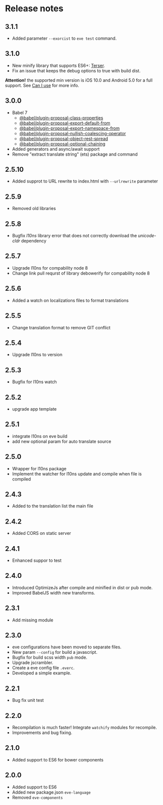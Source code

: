 # Release notes

## 3.1.1
- Added parameter `--exorcist` to `eve test` command.

## 3.1.0
- New minify library that supports ES6+: [Terser](https://github.com/terser/terser).
- Fix an issue that keeps the debug options to true with build dist.

**Attention!** the supported min version is iOS 10.0 and Android 5.0 for a full support. See [Can I use](https://caniuse.com/const) for more info.

## 3.0.0
- Babel 7
  - [@babel/plugin-proposal-class-properties](https://babeljs.io/docs/en/babel-plugin-proposal-class-properties)
  - [@babel/plugin-proposal-export-default-from](https://babeljs.io/docs/en/babel-plugin-proposal-export-default-from)
  - [@babel/plugin-proposal-export-namespace-from](https://babeljs.io/docs/en/babel-plugin-proposal-export-namespace-from)
  - [@babel/plugin-proposal-nullish-coalescing-operator](https://babeljs.io/docs/en/babel-plugin-proposal-nullish-coalescing-operator)
  - [@babel/plugin-proposal-object-rest-spread](https://babeljs.io/docs/en/babel-plugin-proposal-object-rest-spread)
  - [@babel/plugin-proposal-optional-chaining](https://babeljs.io/docs/en/babel-plugin-proposal-optional-chaining)
- Added generators and async/await support
- Remove "extract translate string" (ets) package and command

## 2.5.10
- Added supprot to URL rewrite to index.html with `--urlrewrite` parameter

## 2.5.9
- Removed old libraries

## 2.5.8
- Bugfix *l10ns* library error that does not correctly download the *unicode-cldr* dependency

## 2.5.7
- Upgrade l10ns for compability node 8
- Change link pull requrst of library debowerify for compability node 8

## 2.5.6
- Added a watch on localizations files to format translations

## 2.5.5
- Change translation format to remove GIT conflict

## 2.5.4
- Upgrade l10ns to version

## 2.5.3
- Bugfix for l10ns watch

## 2.5.2
- upgrade app template

## 2.5.1
- integrate l10ns on eve build
- add new optional param for auto translate source

## 2.5.0
- Wrapper for l10ns package
- Implement the watcher for l10ns update and compile when file is compiled

## 2.4.3
- Added to the translation list the main file

## 2.4.2
- Added CORS on static server

## 2.4.1
- Enhanced suppor to test

## 2.4.0
- Introduced OptimizeJs after compile and minified in dist or pub mode.
- Improved BabelJS width new transforms.

## 2.3.1
- Add missing module

## 2.3.0

- eve configurations have been moved to separate files.
- New param `--config` for build a javascript.
- Bugfix for build scss width `pub` mode.
- Upgrade jscrambler.
- Create a eve config file `.everc`.
- Developed a simple example.


## 2.2.1

- Bug fix unit test

## 2.2.0

- Recompilation is much faster! Integrate `watchify` modules for recompile.
- Improvements and bug fixing.

## 2.1.0

- Added support to ES6 for bower components

## 2.0.0

- Added support to ES6
- Added new package.json `eve-language`
- Removed `eve-components`
